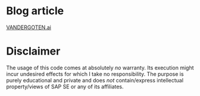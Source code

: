 
# Blog article
[VANDERGOTEN.ai](http://vandergoten.ai/2018-12-18-learning-polar-coordinates-visually/)

# Disclaimer
The usage of this code comes at absolutely *no* warranty. Its execution might incur undesired effects for which I take no responsibility.
The purpose is purely educational and private and does *not* contain/express intellectual property/views of SAP SE or any of its affiliates.